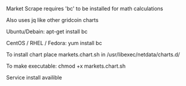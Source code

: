 Market Scrape requires 'bc' to be installed for math calculations

Also uses jq like other gridcoin charts

Ubuntu/Debain: apt-get install bc

CentOS / RHEL / Fedora: yum install bc

To install chart place markets.chart.sh in /usr/libexec/netdata/charts.d/

To make executable: chmod +x markets.chart.sh

Service install availible
